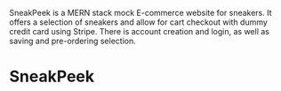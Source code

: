 SneakPeek is a MERN stack mock E-commerce website for sneakers. It offers a selection of sneakers and allow for cart checkout with dummy credit card using Stripe. There is account creation and login, as well as saving and pre-ordering selection. 
# SneakPeek
